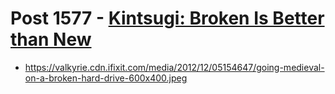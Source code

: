 # Post 1577 - [Kintsugi: Broken Is Better than New](https://www.ifixit.com/News/1577/kintsugi-better-than-new)

- https://valkyrie.cdn.ifixit.com/media/2012/12/05154647/going-medieval-on-a-broken-hard-drive-600x400.jpeg

